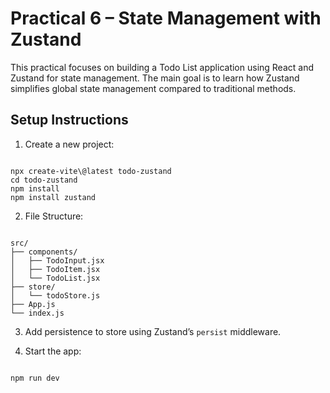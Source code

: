 # Practical 6 – State Management with Zustand

This practical focuses on building a Todo List application using React and Zustand for state management. The main goal is to learn how Zustand simplifies global state management compared to traditional methods.

## Setup Instructions

1. Create a new project:
```

npx create-vite\@latest todo-zustand
cd todo-zustand
npm install
npm install zustand

```

2. File Structure:
```

src/
├── components/
│   ├── TodoInput.jsx
│   ├── TodoItem.jsx
│   └── TodoList.jsx
├── store/
│   └── todoStore.js
├── App.js
└── index.js

```

3. Add persistence to store using Zustand’s `persist` middleware.

4. Start the app:
```

npm run dev

```
